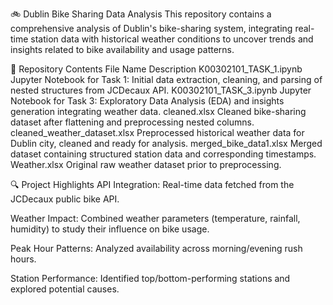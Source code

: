 🚲 Dublin Bike Sharing Data Analysis
This repository contains a comprehensive analysis of Dublin's bike-sharing system, integrating real-time station data with historical weather conditions to uncover trends and insights related to bike availability and usage patterns.

📂 Repository Contents
File Name	Description
K00302101_TASK_1.ipynb	Jupyter Notebook for Task 1: Initial data extraction, cleaning, and parsing of nested structures from JCDecaux API.
K00302101_TASK_3.ipynb	Jupyter Notebook for Task 3: Exploratory Data Analysis (EDA) and insights generation integrating weather data.
cleaned.xlsx	Cleaned bike-sharing dataset after flattening and preprocessing nested columns.
cleaned_weather_dataset.xlsx	Preprocessed historical weather data for Dublin city, cleaned and ready for analysis.
merged_bike_data1.xlsx	Merged dataset containing structured station data and corresponding timestamps.
Weather.xlsx	Original raw weather dataset prior to preprocessing.

🔍 Project Highlights
API Integration: Real-time data fetched from the JCDecaux public bike API.

Weather Impact: Combined weather parameters (temperature, rainfall, humidity) to study their influence on bike usage.

Peak Hour Patterns: Analyzed availability across morning/evening rush hours.

Station Performance: Identified top/bottom-performing stations and explored potential causes.


